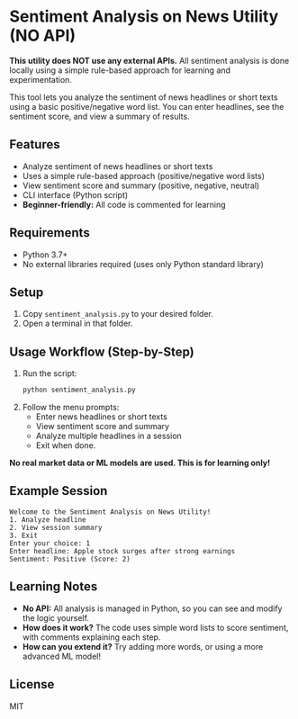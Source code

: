 # Sentiment Analysis on News Utility (NO API)

**This utility does NOT use any external APIs.** All sentiment analysis is done locally using a simple rule-based approach for learning and experimentation.

This tool lets you analyze the sentiment of news headlines or short texts using a basic positive/negative word list. You can enter headlines, see the sentiment score, and view a summary of results.

## Features
- Analyze sentiment of news headlines or short texts
- Uses a simple rule-based approach (positive/negative word lists)
- View sentiment score and summary (positive, negative, neutral)
- CLI interface (Python script)
- **Beginner-friendly:** All code is commented for learning

## Requirements
- Python 3.7+
- No external libraries required (uses only Python standard library)

## Setup
1. Copy `sentiment_analysis.py` to your desired folder.
2. Open a terminal in that folder.

## Usage Workflow (Step-by-Step)
1. Run the script:
   ```sh
   python sentiment_analysis.py
   ```
2. Follow the menu prompts:
   - Enter news headlines or short texts
   - View sentiment score and summary
   - Analyze multiple headlines in a session
   - Exit when done.

**No real market data or ML models are used. This is for learning only!**

## Example Session
```
Welcome to the Sentiment Analysis on News Utility!
1. Analyze headline
2. View session summary
3. Exit
Enter your choice: 1
Enter headline: Apple stock surges after strong earnings
Sentiment: Positive (Score: 2)
```

## Learning Notes
- **No API:** All analysis is managed in Python, so you can see and modify the logic yourself.
- **How does it work?** The code uses simple word lists to score sentiment, with comments explaining each step.
- **How can you extend it?** Try adding more words, or using a more advanced ML model!

## License
MIT
